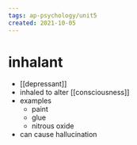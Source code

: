 ```yaml
---
tags: ap-psychology/unit5 
created: 2021-10-05
---
```


# inhalant

- [[depressant]]
- inhaled to alter [[consciousness]]
- examples
	- paint
	- glue
	- nitrous oxide
- can cause hallucination

<!---->